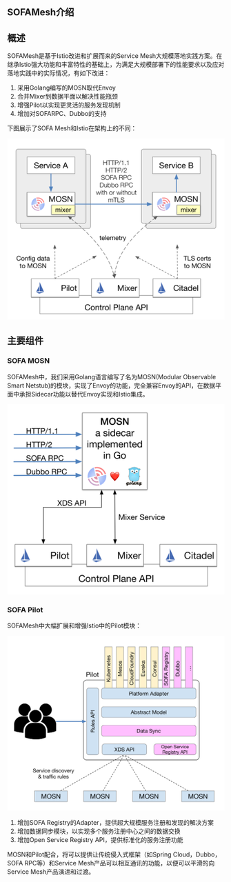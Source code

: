 ## SOFAMesh介绍

## 概述

SOFAMesh是基于Istio改进和扩展而来的Service Mesh大规模落地实践方案。在继承Istio强大功能和丰富特性的基础上，为满足大规模部署下的性能要求以及应对落地实践中的实际情况，有如下改进：

1. 采用Golang编写的MOSN取代Envoy
2. 合并Mixer到数据平面以解决性能瓶颈
3. 增强Pilot以实现更灵活的服务发现机制
4. 增加对SOFARPC、Dubbo的支持

下图展示了SOFA Mesh和Istio在架构上的不同：

![](resources/sofa-mesh-arch.png)

## 主要组件

### SOFA MOSN

SOFAMesh中，我们采用Golang语言编写了名为MOSN(Modular Observable Smart Netstub)的模块，实现了Envoy的功能，完全兼容Envoy的API，在数据平面中承担Sidecar功能以替代Envoy实现和Istio集成。

![](resources/mosn-sofa-mesh-golang-sidecar.png)

### SOFA Pilot

SOFAMesh中大幅扩展和增强Istio中的Pilot模块：

![](resources/sofa-mesh-pilot.png)

1. 增加SOFA Registry的Adapter，提供超大规模服务注册和发现的解决方案
2. 增加数据同步模块，以实现多个服务注册中心之间的数据交换
3. 增加Open Service Registry API，提供标准化的服务注册功能

MOSN和Pilot配合，将可以提供让传统侵入式框架（如Spring Cloud，Dubbo，SOFA RPC等）和Service Mesh产品可以相互通讯的功能，以便可以平滑的向Service Mesh产品演进和过渡。

